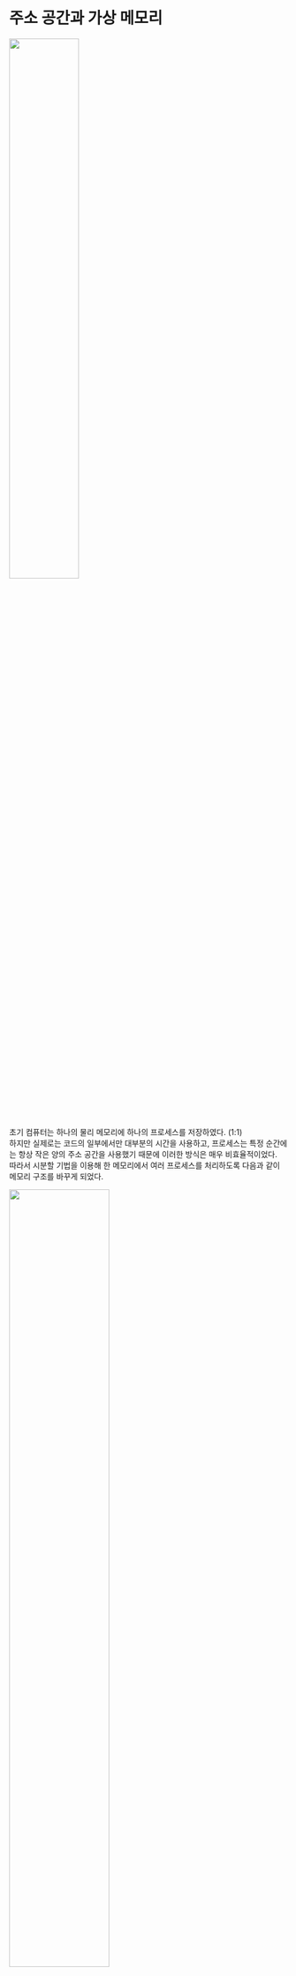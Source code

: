 # 주소 공간과 가상 메모리


<img src="https://github.com/dlrkdus/CS_STUDY/assets/99721126/1183c2a1-aae1-4ca0-9aa2-4e377889a6df" width="50%">

초기 컴퓨터는 하나의 물리 메모리에 하나의 프로세스를 저장하였다. (1:1) <br>
하지만 실제로는 코드의 일부에서만 대부분의 시간을 사용하고, 프로세스는 특정 순간에는 항상 작은 양의 주소 공간을 사용했기 때문에 이러한 방식은 매우 비효율적이었다. <br>
따라서 시분할 기법을 이용해 한 메모리에서 여러 프로세스를 처리하도록 다음과 같이 메모리 구조를 바꾸게 되었다. <br>

<img src="https://github.com/dlrkdus/CS_STUDY/assets/99721126/a533ae4c-16b2-445d-a30e-40385f7285df" width="60%">

**가상 메모리(Virtual Memory)** 는 이러한 물리적 메모리 크기의 한계를 극복하기 위해 나온 기술이다.<br>
프로세스를 실행할 때 실행에 필요한 일부만 메모리에 로드하고 나머지는 디스크에 두는 것이다. <br>
이를 통해 물리적 메모리가 실제보다 훨씬 많이 있는 것처럼 사용할 수 있다.<br> 

다음과 같은 메모리에서 프로세스 A가 실행중이고 프로세스 B,C는 준비큐에서 대기중이다. <br>
하나의 메모리 공간에서 여러 개의 프로세스가 전환이 되므로  메모리에 작은 양의 주소 공간만 있으면 충분히 프로세스를 수행할 수 있고, <br>
그에 따라 더 많은 프로그램을 동시에 실행할 수 있게 된다. <br>
프로세스가 실행되는 동안 프로그램이나 데이터를 저장하기 위해 할당된 메모리 공간을 **주소 공간**이라 한다. <br>

>**시분할(Time Sharing/Round Robin)**<br>
>하나의 CPU는 같은 시점에서 여러 개의 작업을 동시에 수행할 수 없기 때문에,<br>
> CPU의 전체 사용시간을 작은 작업 시간량으로 쪼개어 그 시간량 동안만 번갈아가면서 CPU를 할당하여 각 작업을 처리합니다.<br>
> 다중프로그래밍 방식과 결합하여 모든 작업이 동시에 진행되는 것처럼 대화식 처리가 가능합니다.<br>
> 중요한 점은 **동시에 실행되는 것처럼 보일 뿐**, 절대 동시에 실행되고 있는 건 아니라는 점입니다. <br>


## 주소 공간

![image](https://github.com/dlrkdus/CS_STUDY/assets/99721126/827ca84f-cfc0-4c25-a709-358b5f1d252d)

프로세스를 실행하기 위한 모든 상태는 주소공간에 저장된다. <br>
앞서 [메모리 구조](https://github.com/dlrkdus/CS_STUDY/blob/main/%EC%9A%B4%EC%98%81%EC%B2%B4%EC%A0%9C/%EB%A9%94%EB%AA%A8%EB%A6%AC%EA%B3%84%EC%B8%B5/%EC%9D%B4%EA%B0%80%EC%97%B0.md)
는 **코드, 데이터, 힙, 스택** 공간으로 나뉜다 설명했다. <br>
코드는 정적이기 때문에 (변하지 않죠.) 메모리가 늘어날 이유가 없으므로 상단에 위치한다. <br>
힙은 FIFO 구조로 위에서 아래로, 스택은 LIFO 구조로 아래에서 위로 확장한다. <br>

## 가상 메모리의 목표 

- **투명성( transparency )**
  - 프로세스는 자신이 실제 물리 메모리에 있는 것으로 착각해야 한다. 가상메모리라는 것을 자각하면 안된다. 
- **효율성( efficiency )**
  - 결국 시공간 측면에서 효율을 추구하기 위해 고안된 방식이 가상메모리이므로, 가상화에 너무 많은 자원을 소모해서는 안된다.
  - 이러한 효율을 위해 TLB와 같은 하드웨어 지원을 받아야 한다.
- **보호 ( protection )**
  - 운영체제 자신과 각 프로세스를 보호하기 위해 프로세스는 자신의 주소 공간 밖의 어느 것도 접근할 수 없어야 한다.
  - 즉 각 프로세스는 격리 ( isolation ) 되어야 한다.

## 결국 가상 메모리란  

가상메모리는 결국 각각의 프로세스 A,B,C가 전체 물리 메모리를 사용하고 있다고 착각하게 하는 기술이라 하였다. <br>
하지만 이러한 가상화를 거쳤다 해서 정말로 각 프로세스들이 전체 물리메모리를 사용하고 있는 것은 아니다. <br>
결국 컴퓨터를 종료하고도 메모리를 유지하려면 물리 메모리에 적재하는 수밖에 없다. <br>
그렇다면 디스크에 있는 가상 메모리를 어떤 메커니즘을 통해 실제 물리 주소로 매핑해야 한다. <br>
이러한 메커니즘은 다음 챕터에서 자세히 설명하겠다. <br>

## 요약 

- 물리 메모리 공간의 한계를 극복하기 위해 여러 프로세스의 주소를 주소공간에 저장하고,<br>
이 가상 주소를 물리 주소와 매핑해 실제 물리 메모리에 적재하고 관리하는 것을 가상화 메모리라 한다.
- 가상 주소 공간은 실제 물리 메모리와는 별개로 관리되며, 프로세스가 실제로 사용하는 것처럼 보이게 한다. <br>

  
#### 출처
https://velog.io/@kshired/OSTEP-%EC%A3%BC%EC%86%8C-%EA%B3%B5%EA%B0%84%EC%9D%98-%EA%B0%9C%EB%85%90
https://velog.io/@chaemin/OS-%EB%A9%94%EB%AA%A8%EB%A6%AC-%EA%B0%80%EC%83%81%ED%99%94-2

